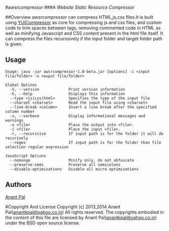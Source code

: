 #awsrcompressor 
###*A Website Static Resource Compressor*

##Overview
*awsrcompressor* can compress HTML,js,css files.It is built using [YUICompressor](http://yui.github.io/yuicompressor/) as core for 
compressing js and css files, and custom code to trim spaces between tags, removing commented code in HTML as well as minifying Javascript and CSS content
present in the html file itself. It can compress the files recurssively if the input folder and target folder path is given.


## Usage
```
Usage: java -jar awsrcompressor-1.0-beta.jar [options] -i <input file/folder> -o <ouput file/folder>

Global Options
  -V, --version             Print version information
  -h, --help                Displays this information
  --type <js|css|html>      Specifies the type of the input file
  --charset <charset>       Read the input file using <charset>
  --line-break <column>     Insert a line break after the specified column number
  -v, --verbose             Display informational messages and warnings
  -o <file>                 Place the output into <file>.
  -i <file>                 Place the input <file>.
  -r, --recurssive          If input path is for the folder it will do recurively
  --regex                   If input path is for the folder than file selection regular expression

JavaScript Options
  --nomunge                 Minify only, do not obfuscate
  --preserve-semi           Preserve all semicolons
  --disable-optimizations   Disable all micro optimizations

```

## Authors

[Anant Pal](http://anantkpal.github.io)

#Copyright And License
Copyright (c) 2013,2014 Anant Pal(anantkpal@yahoo.co.in) All rights reserved. 
The copyrights embodied in the content of this file are licensed by Anant Pal(anantkpal@yahoo.co.in) under the BSD open source license.

